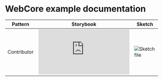 # WebCore example documentation


| Pattern | Storybook | Sketch |
| ------- | --------- | ------ |
| Contributor | ![Storybook instance](https://static.files.bbci.co.uk/core/storybook/index.html?path=/story/gel-components-contributor--basic) | ![Sketch file]() |